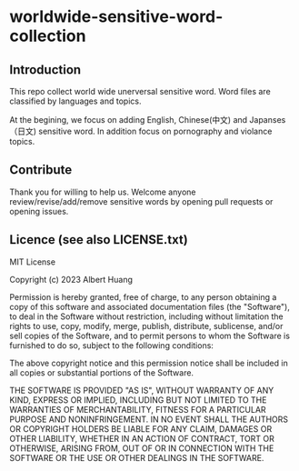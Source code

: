 # worldwide-sensitive-word-collection

## Introduction
This repo collect world wide unerversal sensitive word. Word files are classified by languages and topics.

At the begining, we focus on adding English, Chinese(中文) and Japanses（日文) sensitive word. In addition focus on pornography and violance topics.



## Contribute
Thank you for willing to help us.
Welcome anyone review/revise/add/remove sensitive words by opening pull requests or opening issues.


## Licence (see also LICENSE.txt)

MIT License

Copyright (c) 2023 Albert Huang

Permission is hereby granted, free of charge, to any person obtaining a copy
of this software and associated documentation files (the "Software"), to deal
in the Software without restriction, including without limitation the rights
to use, copy, modify, merge, publish, distribute, sublicense, and/or sell
copies of the Software, and to permit persons to whom the Software is
furnished to do so, subject to the following conditions:

The above copyright notice and this permission notice shall be included in all
copies or substantial portions of the Software.

THE SOFTWARE IS PROVIDED "AS IS", WITHOUT WARRANTY OF ANY KIND, EXPRESS OR
IMPLIED, INCLUDING BUT NOT LIMITED TO THE WARRANTIES OF MERCHANTABILITY,
FITNESS FOR A PARTICULAR PURPOSE AND NONINFRINGEMENT. IN NO EVENT SHALL THE
AUTHORS OR COPYRIGHT HOLDERS BE LIABLE FOR ANY CLAIM, DAMAGES OR OTHER
LIABILITY, WHETHER IN AN ACTION OF CONTRACT, TORT OR OTHERWISE, ARISING FROM,
OUT OF OR IN CONNECTION WITH THE SOFTWARE OR THE USE OR OTHER DEALINGS IN THE
SOFTWARE.
